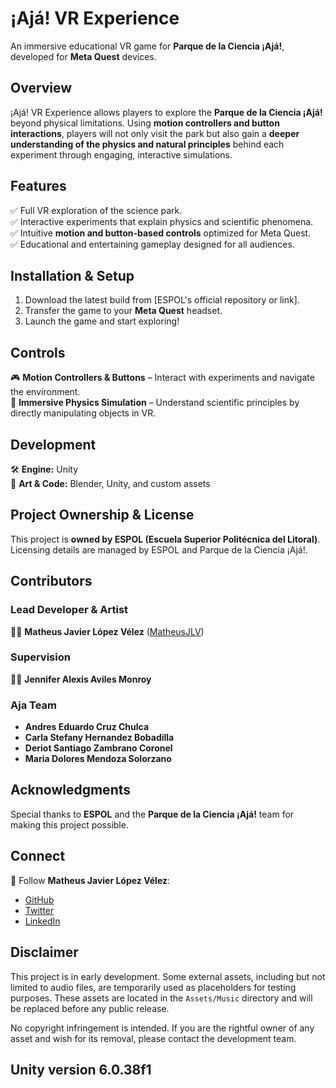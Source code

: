 # **¡Ajá! VR Experience**  
An immersive educational VR game for **Parque de la Ciencia ¡Ajá!**, developed for **Meta Quest** devices.  

## **Overview**  
¡Ajá! VR Experience allows players to explore the **Parque de la Ciencia ¡Ajá!** beyond physical limitations. Using **motion controllers and button interactions**, players will not only visit the park but also gain a **deeper understanding of the physics and natural principles** behind each experiment through engaging, interactive simulations.  

## **Features**  
✅ Full VR exploration of the science park.  
✅ Interactive experiments that explain physics and scientific phenomena.  
✅ Intuitive **motion and button-based controls** optimized for Meta Quest.  
✅ Educational and entertaining gameplay designed for all audiences.  

## **Installation & Setup**  
1. Download the latest build from [ESPOL's official repository or link].  
2. Transfer the game to your **Meta Quest** headset.  
3. Launch the game and start exploring!  

## **Controls**  
🎮 **Motion Controllers & Buttons** – Interact with experiments and navigate the environment.  
🎯 **Immersive Physics Simulation** – Understand scientific principles by directly manipulating objects in VR.  

## **Development**  
🛠️ **Engine:** Unity  
🎨 **Art & Code:** Blender, Unity, and custom assets  

## **Project Ownership & License**  
This project is **owned by ESPOL (Escuela Superior Politécnica del Litoral)**. Licensing details are managed by ESPOL and Parque de la Ciencia ¡Ajá!.  

## **Contributors**  
### **Lead Developer & Artist**  
👨‍💻 **Matheus Javier López Vélez** ([MatheusJLV](#))  

### **Supervision**  
👩‍🏫 **Jennifer Alexis Aviles Monroy**  

### **Aja Team**  
- **Andres Eduardo Cruz Chulca**  
- **Carla Stefany Hernandez Bobadilla**  
- **Deriot Santiago Zambrano Coronel**  
- **Maria Dolores Mendoza Solorzano**  

## **Acknowledgments**  
Special thanks to **ESPOL** and the **Parque de la Ciencia ¡Ajá!** team for making this project possible.  

## **Connect**  
🔗 Follow **Matheus Javier López Vélez**:  
- [GitHub](#)  
- [Twitter](#)  
- [LinkedIn](#)  

## Disclaimer  
This project is in early development. Some external assets, including but not limited to audio files, are temporarily used as placeholders for testing purposes. These assets are located in the `Assets/Music` directory and will be replaced before any public release.  

No copyright infringement is intended. If you are the rightful owner of any asset and wish for its removal, please contact the development team.  

Unity version 6.0.38f1
--- 
